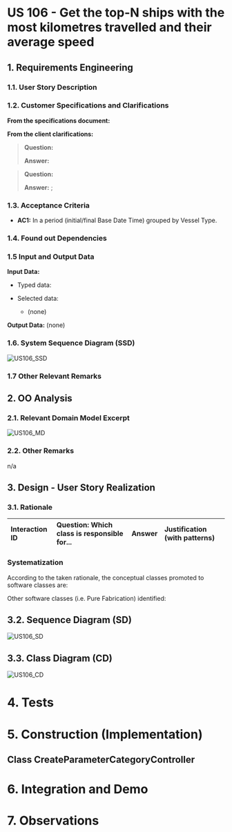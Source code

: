 # US 106 - Get the top-N ships with the most kilometres travelled and their average speed

## 1. Requirements Engineering


### 1.1. User Story Description



### 1.2. Customer Specifications and Clarifications 


**From the specifications document:**

>	
>
>  


**From the client clarifications:**

> **Question:** 
>  
> **Answer:** 

> **Question:** 
>
> **Answer:** ;
>



### 1.3. Acceptance Criteria


* **AC1:** In a period (initial/final Base Date Time) grouped by Vessel Type. 


### 1.4. Found out Dependencies


### 1.5 Input and Output Data


**Input Data:**

* Typed data:
  
	
* Selected data:
	* (none)

**Output Data:**
(none)

### 1.6. System Sequence Diagram (SSD)

![US106_SSD](US106_SSD.svg)


### 1.7 Other Relevant Remarks




## 2. OO Analysis

### 2.1. Relevant Domain Model Excerpt 

![US106_MD](US106_MD.svg)

### 2.2. Other Remarks

n/a


## 3. Design - User Story Realization 

### 3.1. Rationale

| Interaction ID | Question: Which class is responsible for... | Answer  | Justification (with patterns)  |
|:-------------  |:--------------------- |:------------|:---------------------------- |

### Systematization ##

According to the taken rationale, the conceptual classes promoted to software classes are: 


Other software classes (i.e. Pure Fabrication) identified: 



## 3.2. Sequence Diagram (SD)


![US106_SD](US106_SD.svg)


## 3.3. Class Diagram (CD)


![US106_CD](US106_CD.svg)

# 4. Tests 


# 5. Construction (Implementation)


## Class CreateParameterCategoryController



# 6. Integration and Demo 



# 7. Observations
